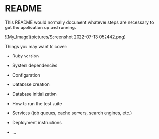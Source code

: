# README

This README would normally document whatever steps are necessary to get the
application up and running.

![My_Image](pictures/Screenshot 2022-07-13 052442.png)


Things you may want to cover:

* Ruby version

* System dependencies

* Configuration

* Database creation

* Database initialization

* How to run the test suite

* Services (job queues, cache servers, search engines, etc.)

* Deployment instructions

* ...
